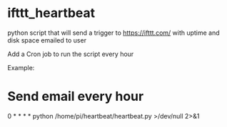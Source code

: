 # ifttt_heartbeat
python script that will send a trigger to https://ifttt.com/ with uptime and disk space emailed to user


Add a Cron job to run the script every hour

Example:
# Send email every hour 
0 * * * * python /home/pi/heartbeat/heartbeat.py >/dev/null 2>&1

